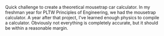 Quick challenge to create a theoretical mousetrap car calculator.
In my freshman year for PLTW Principles of Engineering, we had the mousetrap calculator. A year after that project, I've learned enough physics to compile a calculator.
Obviously not everything is completely accurate, but it should be within a reasonable margin. 
